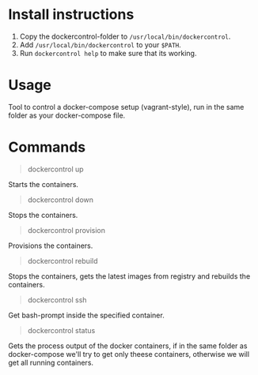 # Install instructions
1. Copy the dockercontrol-folder to `/usr/local/bin/dockercontrol`.
2. Add `/usr/local/bin/dockercontrol` to your `$PATH`.
3. Run `dockercontrol help` to make sure that its working.

# Usage
Tool to control a docker-compose setup (vagrant-style), run in the same folder as your docker-compose file. 

# Commands

> dockercontrol up

Starts the containers.
 
> dockercontrol down

Stops the containers.

> dockercontrol provision

Provisions the containers.

> dockercontrol rebuild

Stops the containers, gets the latest images from registry and rebuilds the containers.

> dockercontrol ssh

Get bash-prompt inside the specified container.

> dockercontrol status

Gets the process output of the docker containers, if in the same folder as docker-compose we'll try to get only theese containers, otherwise we will get all running containers.